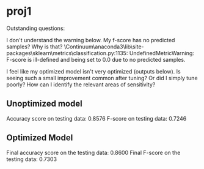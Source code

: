 # proj1

Outstanding questions:

I don't understand the warning below.  My f-score has no predicted samples? Why is that?
\Continuum\anaconda3\lib\site-packages\sklearn\metrics\classification.py:1135: UndefinedMetricWarning: F-score is ill-defined and being set to 0.0 due to no predicted samples.

I feel like my optimized model isn't very optimized (outputs below).  Is seeing such a small improvement common after tuning? Or did I simply tune poorly? How can I identify the relevant areas of sensitivity?

Unoptimized model
------
Accuracy score on testing data: 0.8576
F-score on testing data: 0.7246

Optimized Model
------
Final accuracy score on the testing data: 0.8600
Final F-score on the testing data: 0.7303
